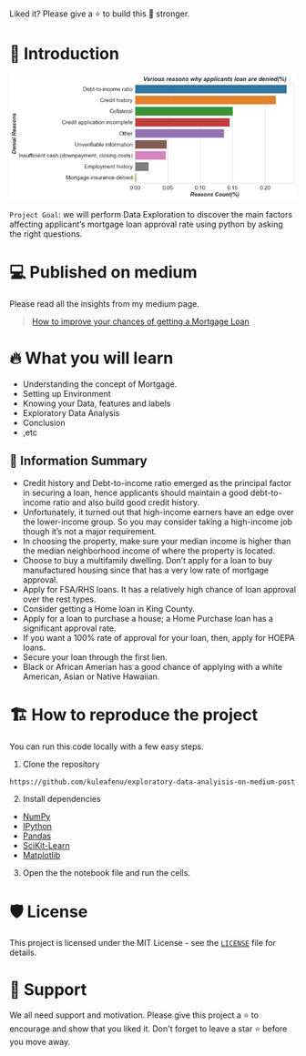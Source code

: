 Liked it? Please give a ⭐️ to build this 💪 stronger.
# 👋 Introduction
<p align="center">
    <a href="https://kuleafenu.medium.com/how-to-improve-your-chances-of-getting-a-mortgage-loan-50df90796c45" target="blank"/>
        <img src="./images/mortgage.png" alt="Plot" />
    </a>
</p>

`Project Goal`: we will perform Data Exploration to discover the main factors affecting applicant’s mortgage loan approval rate using python by asking the right questions.

# 💻 Published on medium
Please read all the insights from my medium page.
> [How to improve your chances of getting a Mortgage Loan](https://kuleafenu.medium.com/how-to-improve-your-chances-of-getting-a-mortgage-loan-50df90796c45)


# 🔥 What you will learn
- Understanding the concept of Mortgage.
- Setting up Environment
- Knowing your Data, features and labels
- Exploratory Data Analysis
- Conclusion
- ,etc


## 🔢 Information Summary
- Credit history and Debt-to-income ratio emerged as the principal factor in securing a loan, hence applicants should maintain a good debt-to-income ratio and also build good credit history.
- Unfortunately, it turned out that high-income earners have an edge over the lower-income group. So you may consider taking a high-income job though it’s not a major requirement.
- In choosing the property, make sure your median income is higher than the median neighborhood income of where the property is located.
- Choose to buy a multifamily dwelling. Don’t apply for a loan to buy manufactured housing since that has a very low rate of mortgage approval.
- Apply for FSA/RHS loans. It has a relatively high chance of loan approval over the rest types.
- Consider getting a Home loan in King County.
- Apply for a loan to purchase a house; a Home Purchase loan has a significant approval rate.
- If you want a 100% rate of approval for your loan, then, apply for HOEPA loans.
- Secure your loan through the first lien.
- Black or African Amerian has a good chance of applying with a white American, Asian or Native Hawaiian.

# 🏗️ How to reproduce the project
You can run this code locally with a few easy steps.

1. Clone the repository

```bash
https://github.com/kuleafenu/exploratory-data-analyisis-on-medium-post.git
```

2. Install dependencies

* [NumPy](http://www.numpy.org/)
* [IPython](http://ipython.org/)
* [Pandas](http://pandas.pydata.org/)
* [SciKit-Learn](http://scikit-learn.org/stable/)
* [Matplotlib](http://matplotlib.org/)


3. Open the the notebook file and run the cells.

# 🛡️ License
This project is licensed under the MIT License - see the [`LICENSE`](LICENSE) file for details.

# 🙏 Support

We all need support and motivation. Please give this project a ⭐️ to encourage and show that you liked it. Don't forget to leave a star ⭐️ before you move away.
